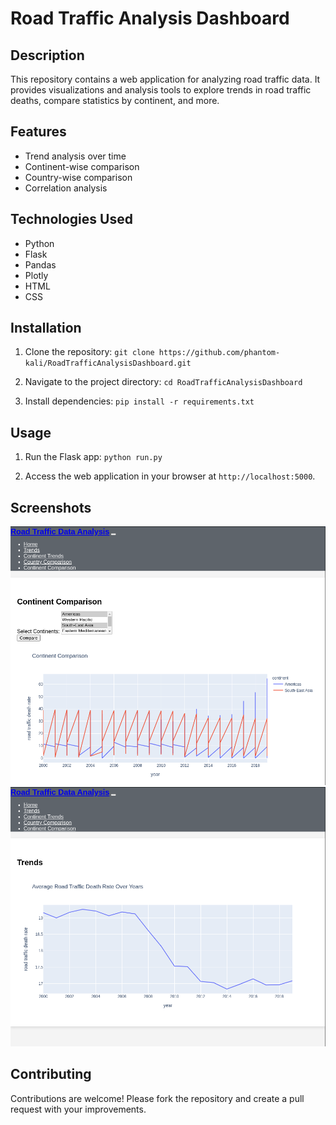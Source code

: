 # Road Traffic Analysis Dashboard

## Description
This repository contains a web application for analyzing road traffic data. It provides visualizations and analysis tools to explore trends in road traffic deaths, compare statistics by continent, and more.

## Features
- Trend analysis over time
- Continent-wise comparison
- Country-wise comparison
- Correlation analysis

## Technologies Used
- Python
- Flask
- Pandas
- Plotly
- HTML
- CSS

## Installation
1. Clone the repository:
`git clone https://github.com/phantom-kali/RoadTrafficAnalysisDashboard.git`

2. Navigate to the project directory:
`cd RoadTrafficAnalysisDashboard`

3. Install dependencies:
`pip install -r requirements.txt`

## Usage
1. Run the Flask app:
`python run.py`

2. Access the web application in your browser at `http://localhost:5000`.

## Screenshots
![Screenshot 1](/screenshots/screenshot1.png)
![Screenshot 2](/screenshots/screenshot2.png)

## Contributing
Contributions are welcome! Please fork the repository and create a pull request with your improvements.
